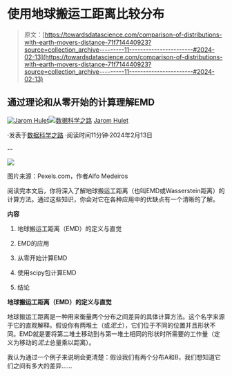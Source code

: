 # 使用地球搬运工距离比较分布

> 原文：[https://towardsdatascience.com/comparison-of-distributions-with-earth-movers-distance-71f714440923?source=collection_archive---------11-----------------------#2024-02-13](https://towardsdatascience.com/comparison-of-distributions-with-earth-movers-distance-71f714440923?source=collection_archive---------11-----------------------#2024-02-13)

## 通过理论和从零开始的计算理解EMD

[](https://medium.com/@jarom.hulet?source=post_page---byline--71f714440923--------------------------------)[![Jarom Hulet](../Images/0fdeb1a2df90cccdd8f2f4b84d5e54eb.png)](https://medium.com/@jarom.hulet?source=post_page---byline--71f714440923--------------------------------)[](https://towardsdatascience.com/?source=post_page---byline--71f714440923--------------------------------)[![数据科学之路](../Images/a6ff2676ffcc0c7aad8aaf1d79379785.png)](https://towardsdatascience.com/?source=post_page---byline--71f714440923--------------------------------) [Jarom Hulet](https://medium.com/@jarom.hulet?source=post_page---byline--71f714440923--------------------------------)

·发表于[数据科学之路](https://towardsdatascience.com/?source=post_page---byline--71f714440923--------------------------------) ·阅读时间11分钟·2024年2月13日

--

![](../Images/a17e6c2e648dc74d7eefcf14ffebd8ac.png)

图片来源：Pexels.com，作者Alfo Medeiros

阅读完本文后，你将深入了解地球搬运工距离（也叫EMD或Wasserstein距离）的计算方法。通过这些知识，你会对它在各种应用中的优缺点有一个清晰的了解。

**内容**

1.  地球搬运工距离（EMD）的定义与直觉

1.  EMD的应用

1.  从零开始计算EMD

1.  使用scipy包计算EMD

1.  结论

**地球搬运工距离（EMD）的定义与直觉**

地球搬运工距离是一种用来衡量两个分布之间差异的具体计算方法。这个名字来源于它的直观解释。假设你有两堆土（或*泥土*），它们位于不同的位置并且形状不同。EMD就是要将第二堆土移动到与第一堆土相同的形状时所需要的工作量（定义为移动的*泥土*总量乘以距离）。

我认为通过一个例子来说明会更清楚：假设我们有两个分布A和B，我们想知道它们之间有多大的差异……
